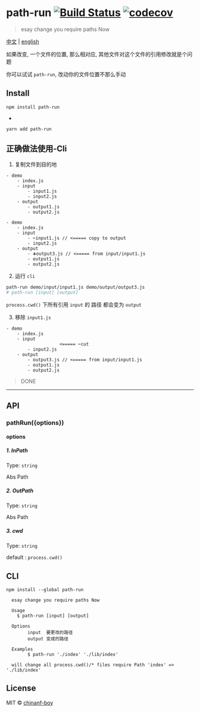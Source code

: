 # path-run [![Build Status](https://travis-ci.org/chinanf-boy/path-run.svg?branch=master)](https://travis-ci.org/chinanf-boy/path-run) [![codecov](https://codecov.io/gh/chinanf-boy/path-run/badge.svg?branch=master)](https://codecov.io/gh/chinanf-boy/path-run?branch=master)

> esay change you require paths Now

[中文](./readme.md) | [english](./readme.en.md)

如果改变, 一个文件的位置, 那么相对应, 其他文件对这个文件的引用修改就是个问题

你可以试试 `path-run`, 改动你的文件位置不那么手动

## Install

```
npm install path-run
```

-

```
yarn add path-run
```

## 正确做法使用-Cli

1. 复制文件到目的地

```
- demo
	- index.js
	- input
		- input1.js
		- input2.js
	- output
		- output1.js
		- output2.js
```

```
- demo
	- index.js
	- input
		- ✂️input1.js // <===== copy to output
		- input2.js
	- output
		- ➕output3.js // <===== from input/input1.js
		- output1.js
		- output2.js
```

2. 运行 `cli`


``` bash
path-run demo/input/input1.js demo/output/output3.js
# path-run [input] [output]

```

`process.cwd()` 下所有引用 `input` 的 路径 都会变为 `output`


3. 移除 `input1.js`

```
- demo
	- index.js
	- input
					<===== ✂️cut
		- input2.js
	- output
		- output3.js // <===== from input/input1.js
		- output1.js
		- output2.js
```

> DONE

---


## API

### pathRun({options})

#### options

##### 1. InPath

Type: `string`

Abs Path

##### 2. OutPath

Type: `string`

Abs Path
##### 3. cwd

Type: `string`

default : `process.cwd()`



## CLI

```
npm install --global path-run
```

```
  esay change you require paths Now

  Usage
    $ path-run [input] [output]

  Options
        input  要更改的路径
        output 变成的路径

  Examples
        $ path-run './index' './lib/index'

  will change all process.cwd()/* files require Path 'index' => './lib/index'
```


## License

MIT © [chinanf-boy](http://llever.com)
